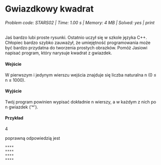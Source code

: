 # Gwiazdkowy kwadrat
###### Problem code: STARS02 \| Time: 1.00 s \| Memory: 4 MB \| Solved: yes \| print

Jaś bardzo lubi proste rysunki. Ostatnio uczył się w szkole języka C++. Chłopiec bardzo szybko zauważył, że umiejętność programowania może być bardzo przydatna do tworzenia prostych obrazków. Pomóż Jasiowi napisać program, który narysuje kwadrat z gwiazdek.

#### Wejście
W pierwszym i jedynym wierszu wejścia znajduje się liczba naturalna n (0 ≤ n ≤ 1000).

#### Wyjście
Twój program powinien wypisać dokładnie n wierszy, a w każdym z nich po n gwiazdek ('*').

#### Przykład
4

poprawną odpowiedzią jest
```
****
****
****
****
```
